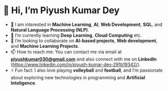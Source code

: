 # 👋 Hi, I’m Piyush Kumar Dey

- 👀 I am interested in **Machine Learning**, **AI**, **Web Development**, **SQL**, and **Natural Language Processing (NLP)**.
- 🌱 I’m currently learning **Deep Learning**, **Cloud Computing** etc.  
- 💞️ I’m looking to collaborate on **AI-based projects**, **Web development**, and **Machine Learning Projects**.
- 📫 How to reach me: You can contact me via email at **piyushkumar030@gmail.com** and also connect with me on **LinkedIn** (https://www.linkedin.com/in/piyush-kumar-dey-291b19342/).
- ⚡ Fun fact: I also love playing **volleyball** and **football**, and I’m passionate about exploring new technologies in programming and **Artificial** **Inteligence**.

<!---
Piyushkumar030/Piyushkumar030 is a ✨ special ✨ repository because its `README.md` (this file) appears on your GitHub profile.
You can click the Preview link to take a look at your changes.
--->
